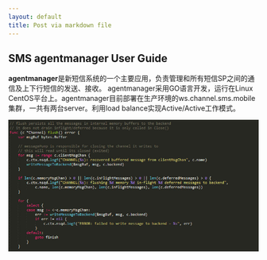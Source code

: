 ```yaml
---
layout: default
title: Post via markdown file
---
```


## SMS agentmanager User Guide ##

**agentmanager**是新短信系统的一个主要应用，负责管理和所有短信SP之间的通信及上下行短信的发送、接收。
agentmanager采用GO语言开发，运行在Linux CentOS平台上。agentmanager目前部署在生产环境的ws.channel.sms.mobile集群，一共有两台server。利用load balance实现Active/Active工作模式。

![md1](./md1.jpg)



